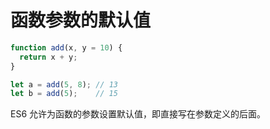 # 函数参数的默认值



```javascript
function add(x, y = 10) {
  return x + y;
}

let a = add(5, 8); // 13
let b = add(5);    // 15
```

ES6 允许为函数的参数设置默认值，即直接写在参数定义的后面。









